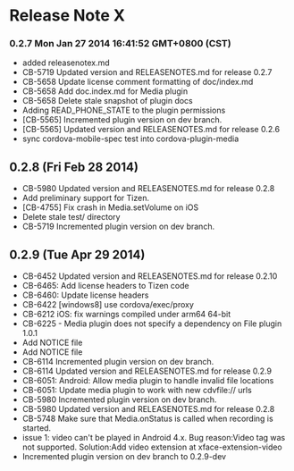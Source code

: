 <!--
#
# Licensed to the Apache Software Foundation (ASF) under one
# or more contributor license agreements.  See the NOTICE file
# distributed with this work for additional information
# regarding copyright ownership.  The ASF licenses this file
# to you under the Apache License, Version 2.0 (the
# "License"); you may not use this file except in compliance
# with the License.  You may obtain a copy of the License at
#
# http://www.apache.org/licenses/LICENSE-2.0
#
# Unless required by applicable law or agreed to in writing,
# software distributed under the License is distributed on an
# "AS IS" BASIS, WITHOUT WARRANTIES OR CONDITIONS OF ANY
#  KIND, either express or implied.  See the License for the
# specific language governing permissions and limitations
# under the License.
#
-->
# Release Note X


### 0.2.7 Mon Jan 27 2014 16:41:52 GMT+0800 (CST)
 *  added releasenotex.md
 *  CB-5719 Updated version and RELEASENOTES.md for release 0.2.7
 *  CB-5658 Update license comment formatting of doc/index.md
 *  CB-5658 Add doc.index.md for Media plugin
 *  CB-5658 Delete stale snapshot of plugin docs
 *  Adding READ_PHONE_STATE to the plugin permissions
 *  [CB-5565] Incremented plugin version on dev branch.
 *  [CB-5565] Updated version and RELEASENOTES.md for release 0.2.6
 *  sync cordova-mobile-spec test into cordova-plugin-media


## 0.2.8 (Fri Feb 28 2014)


 *  CB-5980 Updated version and RELEASENOTES.md for release 0.2.8
 *  Add preliminary support for Tizen.
 *  [CB-4755] Fix crash in Media.setVolume on iOS
 *  Delete stale test/ directory
 *  CB-5719 Incremented plugin version on dev branch.


## 0.2.9 (Tue Apr 29 2014)


 *  CB-6452 Updated version and RELEASENOTES.md for release 0.2.10
 *  CB-6465: Add license headers to Tizen code
 *  CB-6460: Update license headers
 *  CB-6422 [windows8] use cordova/exec/proxy
 *  CB-6212 iOS: fix warnings compiled under arm64 64-bit
 *  CB-6225 - Media plugin does not specify a dependency on File plugin 1.0.1
 *  Add NOTICE file
 *  Add NOTICE file
 *  CB-6114 Incremented plugin version on dev branch.
 *  CB-6114 Updated version and RELEASENOTES.md for release 0.2.9
 *  CB-6051: Android: Allow media plugin to handle invalid file locations
 *  CB-6051: Update media plugin to work with new cdvfile:// urls
 *  CB-5980 Incremented plugin version on dev branch.
 *  CB-5980 Updated version and RELEASENOTES.md for release 0.2.8
 *  CB-5748 Make sure that Media.onStatus is called when recording is started.
 *  issue 1: video can't be played in Android 4.x. Bug reason:Video tag was not supported. Solution:Add video extension at xface-extension-video
 *  Incremented plugin version on dev branch to 0.2.9-dev
